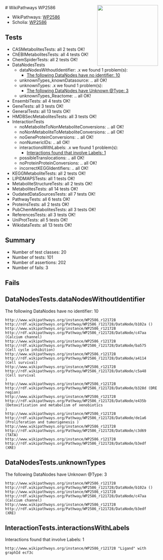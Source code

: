 <img style="float: right; width: 200px" src="https://upload.wikimedia.org/wikipedia/commons/thumb/8/83/Wplogo_with_text_500.png/640px-Wplogo_with_text_500.png" />
# WikiPathways WP2586

* WikiPathways: [WP2586](https://new.wikipathways.org/pathways/WP2586)
* Scholia: [WP2586](https://scholia.toolforge.org/wikipathways/WP2586)
## Tests
* CASMetabolitesTests: all 2 tests OK!
* ChEBIMetabolitesTests: all 4 tests OK!
* ChemSpiderTests: all 2 tests OK!
* DataNodesTests
    * dataNodesWithoutIdentifier: .x we found 1 problem(s):
        * [The following DataNodes have no identifier: 10](#8792c490)
    * unknownTypes_knownDatasource: .. all OK!
    * unknownTypes: .x we found 1 problem(s):
        * [The following DataNodes have Unknown @Type: 3](#839973e1)
    * unknownTypes_Reactome: .. all OK!
* EnsemblTests: all 4 tests OK!
* GeneTests: all 3 tests OK!
* GeneralTests: all 13 tests OK!
* HMDBSecMetabolitesTests: all 3 tests OK!
* InteractionTests
    * noMetaboliteToNonMetaboliteConversions: .. all OK!
    * noNonMetaboliteToMetaboliteConversions: .. all OK!
    * noGeneProteinConversions: .. all OK!
    * nonNumericIDs: .. all OK!
    * interactionsWithLabels: .x we found 1 problem(s):
        * [Interactions found that involve Labels: 1](#630d2678)
    * possibleTranslocations: .. all OK!
    * noProteinProteinConversions: .. all OK!
    * incorrectKEGGIdentifiers: .. all OK!
* KEGGMetaboliteTests: all 2 tests OK!
* LIPIDMAPSTests: all 1 tests OK!
* MetaboliteStructureTests: all 2 tests OK!
* MetabolitesTests: all 14 tests OK!
* OudatedDataSourcesTests: all 7 tests OK!
* PathwayTests: all 6 tests OK!
* ProteinsTests: all 2 tests OK!
* PubChemMetabolitesTests: all 3 tests OK!
* ReferencesTests: all 3 tests OK!
* UniProtTests: all 5 tests OK!
* WikidataTests: all 13 tests OK!


## Summary

* Number of test classes: 20
* Number of tests: 101
* Number of assertions: 202
* Number of fails: 3

## Fails

<a name="8792c490" />

## DataNodesTests.dataNodesWithoutIdentifier

The following DataNodes have no identifier: 10
```
http://www.wikipathways.org/instance/WP2586_r121728 http://rdf.wikipathways.org/Pathway/WP2586_r121728/DataNode/b102a ()
http://www.wikipathways.org/instance/WP2586_r121728 http://rdf.wikipathways.org/Pathway/WP2586_r121728/DataNode/c47aa (Calcium channel)
http://www.wikipathways.org/instance/WP2586_r121728 http://rdf.wikipathways.org/Pathway/WP2586_r121728/DataNode/ba575 (Cell cycle inhibition)
http://www.wikipathways.org/instance/WP2586_r121728 http://rdf.wikipathways.org/Pathway/WP2586_r121728/DataNode/a4114 (Cell survival)
http://www.wikipathways.org/instance/WP2586_r121728 http://rdf.wikipathways.org/Pathway/WP2586_r121728/DataNode/c5a48 (Cell survival
)
http://www.wikipathways.org/instance/WP2586_r121728 http://rdf.wikipathways.org/Pathway/WP2586_r121728/DataNode/b328d (DRE region)
http://www.wikipathways.org/instance/WP2586_r121728 http://rdf.wikipathways.org/Pathway/WP2586_r121728/DataNode/e435b (Detoxification and metabolism of xenobiotics
)
http://www.wikipathways.org/instance/WP2586_r121728 http://rdf.wikipathways.org/Pathway/WP2586_r121728/DataNode/de1a6 (Proliferation and tumorigenesis )
http://www.wikipathways.org/instance/WP2586_r121728 http://rdf.wikipathways.org/Pathway/WP2586_r121728/DataNode/c3d69 (TATA)
http://www.wikipathways.org/instance/WP2586_r121728 http://rdf.wikipathways.org/Pathway/WP2586_r121728/DataNode/b3edf (XRE)
```

<a name="839973e1" />

## DataNodesTests.unknownTypes

The following DataNodes have Unknown @Type: 3
```
http://www.wikipathways.org/instance/WP2586_r121728 http://rdf.wikipathways.org/Pathway/WP2586_r121728/DataNode/b102a ()
http://www.wikipathways.org/instance/WP2586_r121728 http://rdf.wikipathways.org/Pathway/WP2586_r121728/DataNode/c47aa (Calcium channel)
http://www.wikipathways.org/instance/WP2586_r121728 http://rdf.wikipathways.org/Pathway/WP2586_r121728/DataNode/b3edf (XRE)
```

<a name="630d2678" />

## InteractionTests.interactionsWithLabels

Interactions found that involve Labels: 1
```
http://www.wikipathways.org/instance/WP2586_r121728 "Ligand" with graphId ecf3c
```

